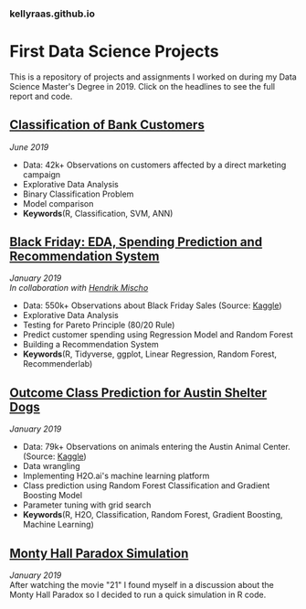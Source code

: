 ### kellyraas.github.io

# First Data Science Projects

This is a repository of projects and assignments I worked on during my Data Science Master's Degree in 2019. Click on the headlines to see the full report and code.

## [Classification of Bank Customers](https://kellyraas.github.io/Projects/Classification_Bank/Bank_Customer_Classification.html)
*June 2019* </br>
- Data: 42k+ Observations on customers affected by a direct marketing campaign
- Explorative Data Analysis
- Binary Classification Problem
- Model comparison
- **Keywords**(R, Classification, SVM, ANN)


## [Black Friday: EDA, Spending Prediction and Recommendation System](https://kellyraas.github.io/Projects/Black_Friday/Black_Friday.html)
*January 2019* </br>
*In collaboration with [Hendrik Mischo](https://github.com/hendrik-mischo)*
- Data: 550k+ Observations about Black Friday Sales (Source: [Kaggle](https://www.kaggle.com/mehdidag/black-friday/home))
- Explorative Data Analysis
- Testing for Pareto Principle (80/20 Rule)
- Predict customer spending using Regression Model and Random Forest
- Building a Recommendation System
- **Keywords**(R, Tidyverse, ggplot, Linear Regression, Random Forest, Recommenderlab)


## [Outcome Class Prediction for Austin Shelter Dogs](https://kellyraas.github.io/Projects/Austin_Animal_Shelter/Austin_Animal_Shelter.html)
*January 2019*
- Data: 79k+ Observations on animals entering the Austin Animal Center. (Source: [Kaggle](https://www.kaggle.com/aaronschlegel/austin-animal-center-shelter-intakes-and-outcomes#aac_outcomes.csv))
- Data wrangling
- Implementing H2O.ai's machine learning platform
- Class prediction using Random Forest Classification and Gradient Boosting Model
- Parameter tuning with grid search </br>
- **Keywords**(R, H2O, Classification, Random Forest, Gradient Boosting, Machine Learning)

## [Monty Hall Paradox Simulation](kellyraas.github.io/Projects/Monty_Hall_Simulation/Monty_Hall_Simulation.html)
*January 2019* </br>
After watching the movie "21" I found myself in a discussion about the Monty Hall Paradox so I decided to run a quick simulation in R code.
